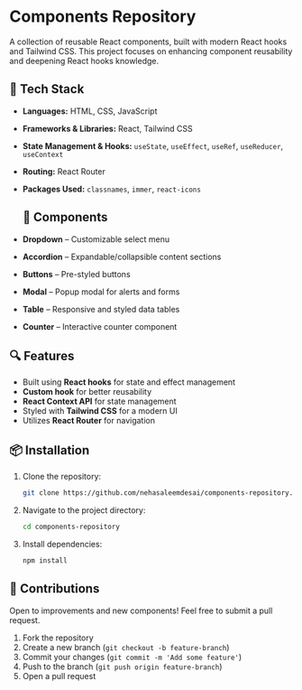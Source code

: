 # Components Repository  

A collection of reusable React components, built with modern React hooks and Tailwind CSS. This project focuses on enhancing component reusability and deepening React hooks knowledge.  

## 🚀 Tech Stack  
- **Languages:** HTML, CSS, JavaScript  
- **Frameworks & Libraries:** React, Tailwind CSS  
- **State Management & Hooks:** `useState`, `useEffect`, `useRef`, `useReducer`, `useContext`  
- **Routing:** React Router  
- **Packages Used:** `classnames`, `immer`, `react-icons`

  ## 🔧 Components  

- **Dropdown** – Customizable select menu  
- **Accordion** – Expandable/collapsible content sections  
- **Buttons** – Pre-styled buttons  
- **Modal** – Popup modal for alerts and forms  
- **Table** – Responsive and styled data tables  
- **Counter** – Interactive counter component  

## 🔍 Features  

- Built using **React hooks** for state and effect management  
- **Custom hook** for better reusability  
- **React Context API** for state management  
- Styled with **Tailwind CSS** for a modern UI  
- Utilizes **React Router** for navigation  

## 📦 Installation  
1. Clone the repository:  
   ```sh
   git clone https://github.com/nehasaleemdesai/components-repository.git

2. Navigate to the project directory:
   ```sh
   cd components-repository

3. Install dependencies:
   ```sh
   npm install

## 🤝 Contributions  

Open to improvements and new components! Feel free to submit a pull request.  
1. Fork the repository
2. Create a new branch (`git checkout -b feature-branch`)
3. Commit your changes (`git commit -m 'Add some feature'`)
4. Push to the branch (`git push origin feature-branch`)
5. Open a pull request


